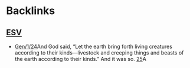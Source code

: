 
# Backlinks
## [ESV](<ESV.md>)
- [Gen/1/24](<Gen/1/24.md>)And God said, “Let the earth bring forth living creatures according to their kinds—livestock and creeping things and beasts of the earth according to their kinds.” And it was so. [25](<25.md>)A

